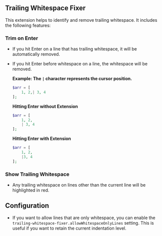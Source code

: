 ## Trailing Whitespace Fixer
This extension helps to identify and remove trailing whitespace.
It includes the following features:

### Trim on Enter
- If you hit Enter on a line that has trailing whitespace, it will be automatically removed.
- If you hit Enter before whitespace on a line, the whitespace will be removed.

	**Example: The `|` character represents the cursor position.**
	```php
	$arr = [
		1, 2,| 3, 4
	];
	```
	**Hitting Enter without Extension**
	```php
	$arr = [
		1, 2,
		| 3, 4
	];
	```
	**Hitting Enter with Extension**
	```php
	$arr = [
		1, 2,
		|3, 4
	];
	```

### Show Trailing Whitespace
- Any trailing whitespace on lines other than the current line will be highlighted in red.

## Configuration
- If you want to allow lines that are only whitespace, you can enable the `trailing-whitespace-fixer.allowWhitespaceOnlyLines` setting. This is useful if you want to retain the current indentation level.
